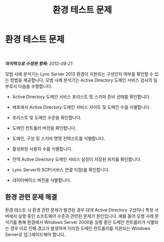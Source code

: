 ﻿---
title: 환경 테스트 문제
TOCTitle: 환경 테스트 문제
ms:assetid: ff1fe0d3-35b2-41ef-87e7-6a61e9e1d2ca
ms:mtpsurl: https://technet.microsoft.com/ko-kr/library/JJ205421(v=OCS.15)
ms:contentKeyID: 49305641
ms.date: 08/24/2015
mtps_version: v=OCS.15
ms.translationtype: HT
---

# 환경 테스트 문제

 

_**마지막으로 수정된 항목:** 2012-09-21_

모범 사례 분석기는 Lync Server 2013 환경이 지원되는 구성인지 여부를 확인할 수 있는 방법을 제공합니다. 모범 사례 분석기는 Active Directory 도메인 서비스 검사의 일부로서 다음을 수행합니다.

  - Active Directory 도메인 서비스 포리스트 및 스키마 준비 상태를 확인합니다.

  - 배포에서 Active Directory 도메인 서비스 사이트 및 도메인 수를 식별합니다.

  - 포리스트 및 도메인 수준을 확인합니다.

  - 도메인 컨트롤러 버전을 확인합니다.

  - 도메인, 구성 및 스키마 명명 컨텍스트를 식별합니다.

  - 활성화된 사용자 수를 식별합니다.

  - 전역 Active Directory 도메인 서비스 설정이 저장된 위치를 확인합니다.

  - Lync Server의 SCP(서비스 연결 지점)를 확인합니다.

  - 데이터베이스 버전을 식별합니다.

## 환경 관련 문제 해결

환경 테스트 시 환경 관련 문제가 발견된 경우 대개 Active Directory 구성이나 특정 서버에서 실행 중인 소프트웨어 수준과 관련된 문제가 원인입니다. 예를 들어 모범 사례 분석기를 통해 환경에서 Windows Server 2000을 실행 중인 도메인 컨트롤러가 식별되는 경우 이로 인해 경고가 발생하며 이러한 도메인 컨트롤러를 지원되는 Windows Server로 업그레이드해야 합니다.

